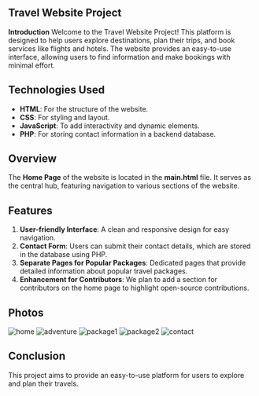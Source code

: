 ## Travel Website Project

**Introduction**
Welcome to the Travel Website Project! This platform is designed to help users explore destinations, plan their trips, and book services like flights and hotels. The website provides an easy-to-use interface, allowing users to find information and make bookings with minimal effort.

## Technologies Used

- **HTML**: For the structure of the website.
- **CSS**: For styling and layout.
- **JavaScript**: To add interactivity and dynamic elements.
- **PHP**: For storing contact information in a backend database.

## Overview

The **Home Page** of the website is located in the **main.html** file. It serves as the central hub, featuring navigation to various sections of the website.

## Features

1. **User-friendly Interface**: A clean and responsive design for easy navigation.
2. **Contact Form**: Users can submit their contact details, which are stored in the database using PHP.
3. **Separate Pages for Popular Packages**: Dedicated pages that provide detailed information about popular travel packages.
4. **Enhancement for Contributors**: We plan to add a section for contributors on the home page to highlight open-source contributions.

## Photos
![home](https://github.com/user-attachments/assets/8a911dda-cdac-4a72-890f-53780e51855d)
![adventure](https://github.com/user-attachments/assets/92923f36-9e33-4fa0-a01d-3ff3639db784)
![package1](https://github.com/user-attachments/assets/7643bcc3-f536-4083-9813-0ecd6ef4d711)
![package2](https://github.com/user-attachments/assets/b2d15e01-7b40-4b64-80e1-a741115cec65)
![contact](https://github.com/user-attachments/assets/d6766bb7-00b9-48b4-b4ad-e2ae56d84c7e)





## Conclusion

This project aims to provide an easy-to-use platform for users to explore and plan their travels. 

